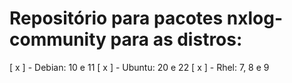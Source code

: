 # Repositório para pacotes nxlog-community para as distros:
[ x ] - Debian: 10 e 11
[ x ] - Ubuntu: 20 e 22
[ x ] - Rhel: 7, 8 e 9
